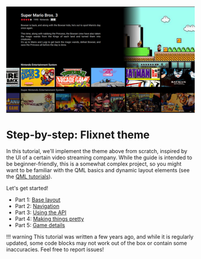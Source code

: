 ![preview](img/flixnet-result.png)

# Step-by-step: Flixnet theme

In this tutorial, we'll implement the theme above from scratch, inspired by the UI of a certain video streaming company. While the guide is intended to be beginner-friendly, this is a somewhat complex project, so you might want to be familiar with the QML basics and dynamic layout elements (see the [QML tutorials](qml-tutorials.md)).

Let's get started!

- Part 1: [Base layout](example-flixnet-ch1.md)
- Part 2: [Navigation](example-flixnet-ch2.md)
- Part 3: [Using the API](example-flixnet-ch3.md)
- Part 4: [Making things pretty](example-flixnet-ch4.md)
- Part 5: [Game details](example-flixnet-ch5.md)

!!! warning
    This tutorial was written a few years ago, and while it is regularly updated, some code blocks may not work out of the box or contain some inaccuracies. Feel free to report issues!
